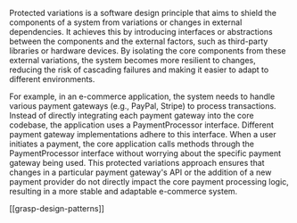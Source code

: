 Protected variations is a software design principle that aims to shield the components of a system from variations or changes in external dependencies. It achieves this by introducing interfaces or abstractions between the components and the external factors, such as third-party libraries or hardware devices. By isolating the core components from these external variations, the system becomes more resilient to changes, reducing the risk of cascading failures and making it easier to adapt to different environments.

For example, in an e-commerce application, the system needs to handle various payment gateways (e.g., PayPal, Stripe) to process transactions. Instead of directly integrating each payment gateway into the core codebase, the application uses a PaymentProcessor interface. Different payment gateway implementations adhere to this interface. When a user initiates a payment, the core application calls methods through the PaymentProcessor interface without worrying about the specific payment gateway being used. This protected variations approach ensures that changes in a particular payment gateway's API or the addition of a new payment provider do not directly impact the core payment processing logic, resulting in a more stable and adaptable e-commerce system.

[[grasp-design-patterns]]